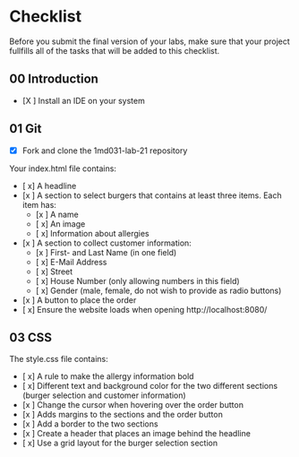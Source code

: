 # Checklist

Before you submit the final version of your labs, make sure that your project fullfills all of the tasks that will be added to this checklist.

## 00 Introduction

- [X ] Install an IDE on your system

## 01 Git

- [X] Fork and clone the 1md031-lab-21 repository

Your index.html file contains:
- [ x] A headline
- [x ] A section to select burgers that contains at least three items. Each item has:
    - [x ] A name
    - [ x] An image
    - [ x] Information about allergies
- [x ] A section to collect customer information:
    - [x ] First- and Last Name (in one field)
    - [ x] E-Mail Address
    - [ x] Street
    - [ x] House Number (only allowing numbers in this field)
    - [ x] Gender (male, female, do not wish to provide as radio buttons)
- [x ] A button to place the order
- [ x] Ensure the website loads when opening http://localhost:8080/

## 03 CSS

The style.css file contains:
- [ x] A rule to make the allergy information bold
- [ x] Different text and background color for the two different sections (burger selection and customer information)
- [x ] Change the cursor when hovering over the order button
- [x ] Adds margins to the sections and the order button
- [x ] Add a border to the two sections
- [x ] Create a header that places an image behind the headline
- [ x] Use a grid layout for the burger selection section
